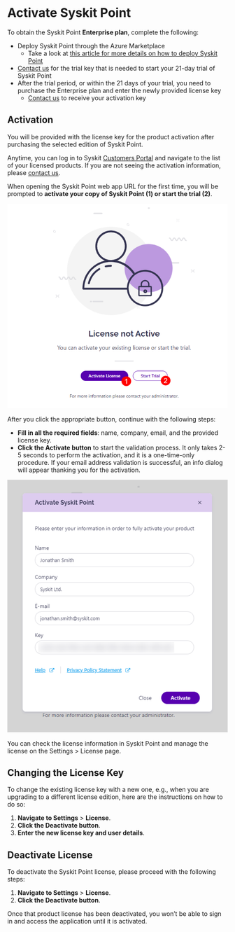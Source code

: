 ﻿---
description: This article outlines the steps needed to perform product activation.
---

# Activate Syskit Point

To obtain the Syskit Point **Enterprise plan**, complete the following: 

* Deploy Syskit Point through the Azure Marketplace
    * Take a look at [this article for more details on how to deploy Syskit Point](../../set-up-point-enterprise/deployment/deploy-syskit-point.md)  
* [Contact us](https://www.syskit.com/company/contact-us) for the trial key that is needed to start your 21-day trial of Syskit Point 
* After the trial period, or within the 21 days of your trial, you need to purchase the Enterprise plan and enter the newly provided license key
   * [Contact us](https://www.syskit.com/company/contact-us) to receive your activation key

## Activation

You will be provided with the license key for the product activation after purchasing the selected edition of Syskit Point.

Anytime, you can log in to Syskit [Customers Portal](https://my.syskit.com/) and navigate to the list of your licensed products. If you are not seeing the activation information, please [contact us](https://www.syskit.com/company/contact-us).

When opening the Syskit Point web app URL for the first time, you will be prompted to **activate your copy of Syskit Point (1) or start the trial (2)**.

![Activation Screen](../../../static/img/activate-syskit-point-license-not-active.png)

After you click the appropriate button, continue with the following steps:
* **Fill in all the required fields**: name, company, email, and the provided license key. 
* **Click the Activate button** to start the validation process. It only takes 2-5 seconds to perform the activation, and it is a one-time-only procedure. If your email address validation is successful, an info dialog will appear thanking you for the activation. 

![Activation Dialog](../../../static/img/activate-syskit-point-activation-dialog.png)

You can check the license information in Syskit Point and manage the license on the Settings &gt; License page.

## Changing the License Key

To change the existing license key with a new one, e.g., when you are upgrading to a different license edition, here are the instructions on how to do so:

1. **Navigate to Settings** &gt; **License**.
2. **Click the Deactivate button**.
3. **Enter the new license key and user details**.

## **Deactivate License**

To deactivate the Syskit Point license, please proceed with the following steps:

1. **Navigate to Settings** &gt; **License**. 
2. **Click the Deactivate button**. 

Once that product license has been deactivated, you won’t be able to sign in and access the application until it is activated.

